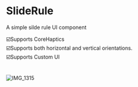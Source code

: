 # SlideRule

A simple silde rule UI component

☑️Supports CoreHaptics<br>
☑️Supports both horizontal and vertical orientations.<br>
☑️Supports Custom UI<br>
<br><br>
![IMG_1315](https://github.com/ilnaw/SlideRule/assets/17560291/fde0de80-0c2b-47e9-852c-58bd8d81a965)

